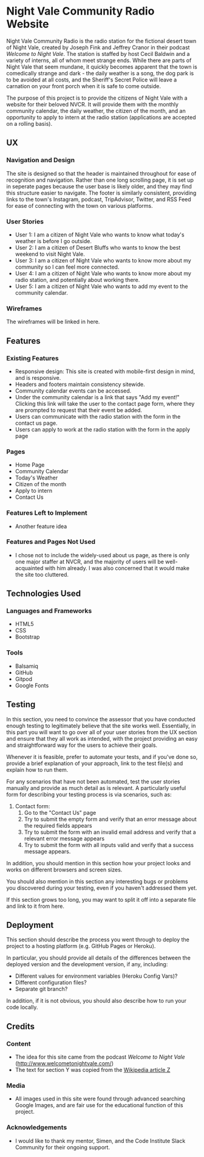 # Night Vale Community Radio Website

Night Vale Community Radio is the radio station for the fictional desert town of Night Vale,
created by Joseph Fink and Jeffrey Cranor in their podcast _Welcome to Night Vale_. The station
is staffed by host Cecil Baldwin and a variety of interns, all of whom meet strange ends. While
there are parts of Night Vale that seem mundane, it quickly becomes apparent that the town is
comedically strange and dark - the daily weather is a song, the dog park is to be avoided at all costs, 
and the Sheriff's Secret Police will leave a carnation on your front porch when it is safe to come outside. 

The purpose of this project is to provide the citizens of Night Vale with a website for their beloved NVCR.
It will provide them with the monthly community calendar, the daily weather, the citizen of the month, 
and an opportunity to apply to intern at the radio station (applications are accepted on a rolling basis).

## UX
 
### Navigation and Design 
The site is designed so that the header is maintained throughout for ease of recognition and navigation. 
Rather than one long scrolling page, it is set up in seperate pages because the user base is likely older, 
and they may find this structure easier to navigate. The footer is similarly consistent, providing links to 
the town's Instagram, podcast, TripAdvisor, Twitter, and RSS Feed for ease of connecting with the town
on various platforms.

### User Stories
* User 1: I am a citizen of Night Vale who wants to know what today's weather is before I go outside.
* User 2: I am a citizen of Desert Bluffs who wants to know the best weekend to visit Night Vale.
* User 3: I am a citizen of Night Vale who wants to know more about my community so I can feel more connected.
* User 4: I am a citizen of Night Vale who wants to know more about my radio station, and potentially
about working there.
* User 5: I am a citizen of Night Vale who wants to add my event to the community calendar.

### Wireframes 

The wireframes will be linked in here.

## Features

### Existing Features
* Responsive design: This site is created with mobile-first design in mind,
and is responsive.
* Headers and footers maintain consistency sitewide.
* Community calendar events can be accessed.
* Under the community calendar is a link that says "Add my event!" Clicking this link
will take the user to the contact page form, where they are prompted to request that
their event be added.
* Users can communicate with the radio station with the form in the contact us page.
* Users can apply to work at the radio station with the form in the apply page

### Pages
* Home Page
* Community Calendar
* Today's Weather
* Citizen of the month
* Apply to intern
* Contact Us

### Features Left to Implement
- Another feature idea

### Features and Pages Not Used
* I chose not to include the widely-used about us page, as there is 
only one major staffer at NVCR, and the majority of users will be well-acquainted
with him already. I was also concerned that it would make the site too cluttered.

## Technologies Used

### Languages and Frameworks
* HTML5
* CSS
* Bootstrap

### Tools 
* Balsamiq
* GitHub
* Gitpod
* Google Fonts

## Testing

In this section, you need to convince the assessor that you have conducted enough testing to legitimately believe that the site works well. Essentially, in this part you will want to go over all of your user stories from the UX section and ensure that they all work as intended, with the project providing an easy and straightforward way for the users to achieve their goals.

Whenever it is feasible, prefer to automate your tests, and if you've done so, provide a brief explanation of your approach, link to the test file(s) and explain how to run them.

For any scenarios that have not been automated, test the user stories manually and provide as much detail as is relevant. A particularly useful form for describing your testing process is via scenarios, such as:

1. Contact form:
    1. Go to the "Contact Us" page
    2. Try to submit the empty form and verify that an error message about the required fields appears
    3. Try to submit the form with an invalid email address and verify that a relevant error message appears
    4. Try to submit the form with all inputs valid and verify that a success message appears.

In addition, you should mention in this section how your project looks and works on different browsers and screen sizes.

You should also mention in this section any interesting bugs or problems you discovered during your testing, even if you haven't addressed them yet.

If this section grows too long, you may want to split it off into a separate file and link to it from here.

## Deployment

This section should describe the process you went through to deploy the project to a hosting platform (e.g. GitHub Pages or Heroku).

In particular, you should provide all details of the differences between the deployed version and the development version, if any, including:
- Different values for environment variables (Heroku Config Vars)?
- Different configuration files?
- Separate git branch?

In addition, if it is not obvious, you should also describe how to run your code locally.


## Credits

### Content
* The idea for this site came from the podcast _Welcome to Night Vale_ (http://www.welcometonightvale.com/) 
* The text for section Y was copied from the [Wikipedia article Z](https://en.wikipedia.org/wiki/Z)

### Media
* All images used in this site were found through advanced searching Google Images, and are 
fair use for the educational function of this project.

### Acknowledgements

* I would like to thank my mentor, Simen, and the Code Institute Slack Community for their ongoing
support. 